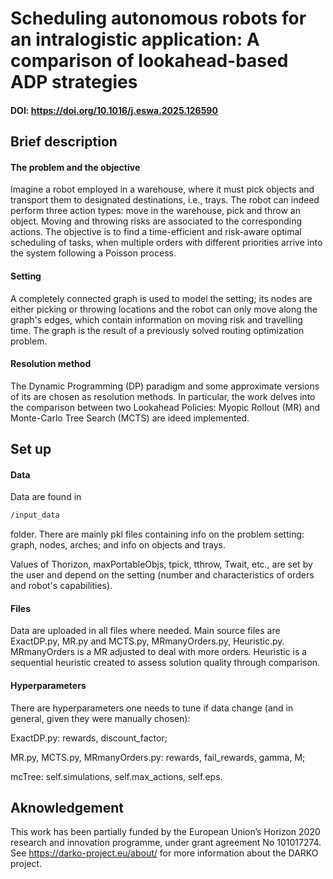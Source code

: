 # Scheduling autonomous robots for an intralogistic application: A comparison of lookahead-based ADP strategies
#### DOI: https://doi.org/10.1016/j.eswa.2025.126590

## Brief description
#### The problem and the objective 
Imagine a robot employed in a warehouse, where it must pick objects and transport them to designated destinations, i.e., trays.
The robot can indeed perform three action types: move in the warehouse, pick and throw an object. Moving and throwing risks are associated to the corresponding actions.
The objective is to find a time-efficient and risk-aware optimal scheduling of tasks, when multiple orders with different priorities arrive into the system following a Poisson process.

#### Setting
A completely connected graph is used to model the setting; its nodes are either picking or throwing locations and the robot can only move along the graph's edges, which contain information on moving risk and travelling time. The graph is the result of a previously solved routing optimization problem. 

#### Resolution method
The Dynamic Programming (DP) paradigm and some approximate versions of its are chosen as resolution methods. In particular, the work delves into the comparison between two Lookahead Policies: Myopic Rollout (MR) and Monte-Carlo Tree Search (MCTS) are ideed implemented.

## Set up
#### Data
Data are found in 
```bash 
/input_data
```
folder. There are mainly pkl files containing info on the problem setting: graph, nodes, arches; and info on objects and trays.

Values of Thorizon, maxPortableObjs, tpick, tthrow, Twait, etc., are set by the user and depend on the setting (number and characteristics of orders and robot's capabilities).

#### Files

Data are uploaded in all files where needed. Main source files are ExactDP.py, MR.py and MCTS.py, MRmanyOrders.py, Heuristic.py.
MRmanyOrders is a MR adjusted to deal with more orders. Heuristic is a sequential heuristic created to assess solution quality through comparison.

#### Hyperparameters

There are hyperparameters one needs to tune if data change (and in general, given they were manually chosen):

ExactDP.py: rewards, discount_factor;

MR.py, MCTS.py, MRmanyOrders.py: rewards, fail_rewards, gamma, M;

mcTree: self.simulations, self.max_actions, self.eps.

## Aknowledgement
This work has been partially funded by the European Union’s Horizon 2020 research and innovation programme, under grant agreement No 101017274.
See https://darko-project.eu/about/ for more information about the DARKO project.
